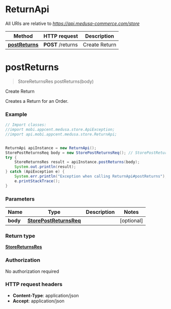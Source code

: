 # ReturnApi

All URIs are relative to *https://api.medusa-commerce.com/store*

Method | HTTP request | Description
------------- | ------------- | -------------
[**postReturns**](ReturnApi.md#postReturns) | **POST** /returns | Create Return

<a name="postReturns"></a>
# **postReturns**
> StoreReturnsRes postReturns(body)

Create Return

Creates a Return for an Order.

### Example
```java
// Import classes:
//import mobi.appcent.medusa.store.ApiException;
//import api.mobi.appcent.medusa.store.ReturnApi;


ReturnApi apiInstance = new ReturnApi();
StorePostReturnsReq body = new StorePostReturnsReq(); // StorePostReturnsReq | 
try {
    StoreReturnsRes result = apiInstance.postReturns(body);
    System.out.println(result);
} catch (ApiException e) {
    System.err.println("Exception when calling ReturnApi#postReturns");
    e.printStackTrace();
}
```

### Parameters

Name | Type | Description  | Notes
------------- | ------------- | ------------- | -------------
 **body** | [**StorePostReturnsReq**](StorePostReturnsReq.md)|  | [optional]

### Return type

[**StoreReturnsRes**](StoreReturnsRes.md)

### Authorization

No authorization required

### HTTP request headers

 - **Content-Type**: application/json
 - **Accept**: application/json

